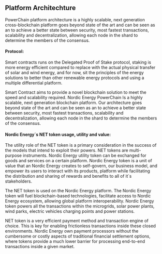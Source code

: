 
## Platform Architechture

PowerChain platform architecture is a highly scalable, next generation cross-blockchain platform goes beyond state of the art and can be seen as an to achieve a better state between security, most fastest transactions, scalability and decentralization, allowing each node in the shard to determine the members of the consensus. 



#### Protocol:

Smart contracts runs on the Delegated Proof of Stake protocol, staking is more energy efficient compared to replace with the actual physical transfer of solar and wind energy, and for now, sit the principles of the energy solutions to better than other renewable energy protocols and using a multiple differential platform. 

Smart Contract aims to provide a novel blockchain solution to meet the speed and scalability required. Nordic Energy PowerChain Is a highly scalable, next generation blockchain platform. Our architecture goes beyond state of the art and can be seen as an to achieve a better state between security, most fastest transactions, scalability and decentralization, allowing each node in the shard to determine the members of the consensus. 


#### Nordic Energy´s NET token usage, utility and value:

The utility role of the NET token is a primary consideration in the success of the models that intend to exploit their powers. NET tokens are multi-purpose instruments. Nordic Energy utility token can be exchanged for goods and services on a certain platform. Nordic Energy token is a unit of value that an Nordic Energy creates to self-govern, our business model, and empower its users to interact with its products, platform while facilitating the distribution and sharing of rewards and benefits to all of it´s stakeholders.

The NET token is used on the Nordic Energy platform. The Nordic Energy token will fuel blockchain-based technologies, facilitate access to Nordic Energy ecosystem, allowing global platform interoperability. Nordic Energy token powers all the transactions within the microgrids, solar power plants, wind parks, electric vehicles charging points and power stations. 

NET token is a very efficient payment method and transaction engine of choice. This is key for enabling frictionless transactions inside these closed environments. Nordic Energy own payment processors without the cumbersome or costly aspects of traditional financial settlement options, where tokens provide a much lower barrier for processing end-to-end transactions inside a given market.
